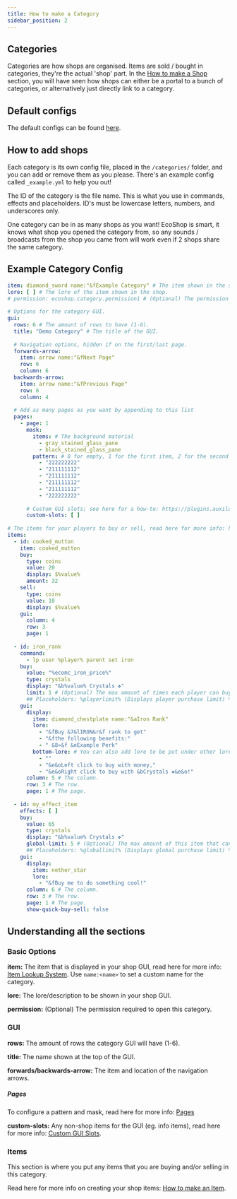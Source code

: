 ```yaml
---
title: How to make a Category
sidebar_position: 2
---
```


## Categories

Categories are how shops are organised. Items are sold / bought in categories, they're the actual 'shop' part. In the [How to make a Shop](https://plugins.auxilor.io/ecoshop/how-to-make-a-shop) section, you will have seen how shops can either be a portal to a bunch of categories, or alternatively just directly link to a category.

## Default configs
The default configs can be found [here](https://github.com/Auxilor/EcoShop/blob/main/eco-core/core-plugin/src/main/resources/categories).

## How to add shops
Each category is its own config file, placed in the `/categories/` folder, and you can add or remove them as you please. There's an example config called `_example.yml` to help you out!

The ID of the category is the file name. This is what you use in commands, effects and placeholders.
ID's must be lowercase letters, numbers, and underscores only.

One category can be in as many shops as you want! EcoShop is smart, it knows what shop you opened the category from, so any sounds / broadcasts from the shop you came from will work even if 2 shops share the same category.

## Example Category Config

```yaml
item: diamond_sword name:"&fExample Category" # The item shown in the shop.  
lore: [ ] # The lore of the item shown in the shop.  
# permission: ecoshop.category.permission1 # (Optional) The permission required to access/use the category.  
  
# Options for the category GUI.  
gui:  
  rows: 6 # The amount of rows to have (1-6).  
  title: "Demo Category" # The title of the GUI.  
  
  # Navigation options, hidden if on the first/last page.  
  forwards-arrow:  
    item: arrow name:"&fNext Page"  
    row: 6  
    column: 6  
  backwards-arrow:  
    item: arrow name:"&fPrevious Page"  
    row: 6  
    column: 4  
  
  # Add as many pages as you want by appending to this list  
  pages:  
    - page: 1  
      mask:  
        items: # The background material  
          - gray_stained_glass_pane  
          - black_stained_glass_pane  
        pattern: # 0 for empty, 1 for the first item, 2 for the second item, etc  
          - "222222222"  
          - "211111112"  
          - "211111112"  
          - "211111112"  
          - "211111112"  
          - "222222222"  
  
      # Custom GUI slots; see here for a how-to: https://plugins.auxilor.io/all-plugins/custom-gui-slots  
      custom-slots: [ ]  
  
# The items for your players to buy or sell, read here for more info: https://plugins.auxilor.io/ecoshop/how-to-make-an-item  
items:  
  - id: cooked_mutton  
    item: cooked_mutton  
    buy:  
      type: coins  
      value: 20  
      display: $%value%  
      amount: 32  
    sell:  
      type: coins  
      value: 10  
      display: $%value%  
    gui:  
      column: 4  
      row: 3  
      page: 1  
  
  - id: iron_rank  
    command:  
      - lp user %player% parent set iron  
    buy:  
      value: "%ecomc_iron_price%"  
      type: crystals  
      display: "&b%value% Crystals ❖"  
      limit: 1 # (Optional) The max amount of times each player can buy this item, defaults to infinite.  
      ## Placeholders: %playerlimit% (Displays player purchase limit) %playerbuys% (Displays amount bought by player).
    gui:  
      display:  
        item: diamond_chestplate name:"&aIron Rank"  
        lore:  
          - "&fBuy &7&lIRON&r&f rank to get"  
          - "&fthe following benefits:"  
          - " &8»&f &eExample Perk"  
        bottom-lore: # You can also add lore to be put under other lore (e.g. price, quick buy/sell info, etc.)  
          - ""  
          - "&e&oLeft click to buy with money,"  
          - "&e&oRight click to buy with &bCrystals ❖&e&o!"  
      column: 5 # The column.  
      row: 3 # The row.  
      page: 1 # The page.  
  
  - id: my_effect_item  
    effects: [ ]  
    buy:  
      value: 65  
      type: crystals  
      display: "&b%value% Crystals ❖"  
      global-limit: 5 # (Optional) The max amount of this item that can be bought by all players, defaults to infinite.  
      ## Placeholders: %globallimit% (Displays global purchase limit) %globalbuys% (Displays amount bought globally).    
    gui:  
      display:  
        item: nether_star  
        lore:  
          - "&fBuy me to do something cool!"  
      column: 6 # The column.  
      row: 3 # The row.  
      page: 1 # The page.  
      show-quick-buy-sell: false
```

## Understanding all the sections

### Basic Options

**item:** The item that is displayed in your shop GUI, read here for more info: [Item Lookup System](https://plugins.auxilor.io/all-plugins/the-item-lookup-system). Use `name:<name>` to set a custom name for the category.

**lore:** The lore/description to be shown in your shop GUI.

**permission:** (Optional) The permission required to open this category.

### GUI

**rows:** The amount of rows the category GUI will have (1-6).

**title:** The name shown at the top of the GUI.

**forwards/backwards-arrow:** The item and location of the navigation arrows.

##### Pages

To configure a pattern and mask, read here for more info: [Pages](https://plugins.auxilor.io/all-plugins/pages)

**custom-slots:** Any non-shop items for the GUI (eg. info items), read here for more info: [Custom GUI Slots](https://plugins.auxilor.io/all-plugins/custom-gui-slots).

### Items

This section is where you put any items that you are buying and/or selling in this category.

Read here for more info on creating your shop items: [How to make an Item](how-to-make-an-item).